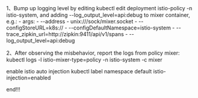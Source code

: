
1、Bump up logging level by editing kubectl edit deployment istio-policy -n istio-system, and adding --log_output_level=api:debug to mixer container, e.g.:
      - args:
        - --address
        - unix:///sock/mixer.socket
        - --configStoreURL=k8s://
        - --configDefaultNamespace=istio-system
        - --trace_zipkin_url=http://zipkin:9411/api/v1/spans
        - --log_output_level=api:debug
        
2、After observing the misbehavior, report the logs from policy mixer: 
kubectl logs -l istio-mixer-type=policy -n istio-system -c mixer


enable istio auto injection
kubectl label namespace default istio-injection=enabled

end!!!
